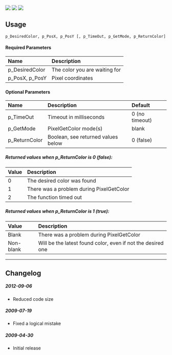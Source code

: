 [![](https://img.shields.io/badge/License-AGPLv3-blue.svg)](https://tldrlegal.com/license/gnu-affero-general-public-license-v3-(agpl-3.0))
[![](https://img.shields.io/badge/AHK-1.0.x-brightgreen.svg)]()
[![](https://img.shields.io/badge/AHK-1.1.x-brightgreen.svg)]()

## Usage

```p_DesiredColor, p_PosX, p_PosY [, p_TimeOut, p_GetMode, p_ReturnColor]```

#### Required Parameters
| Name | Description |
| :--- | :--- |
| p_DesiredColor | The color you are waiting for |
| p_PosX, p_PosY | Pixel coordinates |

#### Optional Parameters
| Name | Description | Default |
| :--- | :--- | :--- |
| p_TimeOut | Timeout in milliseconds | 0 (no timeout) |
| p_GetMode | PixelGetColor mode(s) | blank |
| p_ReturnColor | Boolean, see returned values below | 0 (false) |

##### Returned values when *p_ReturnColor* is 0 (false):
| Value | Description |
| :--- | :--- |
| 0 | The desired color was found |
| 1 | There was a problem during PixelGetColor |
| 2 | The function timed out |

##### Returned values when *p_ReturnColor* is 1 (true):
| Value | Description |
| :--- | :--- |
| Blank | There was a problem during PixelGetColor |
| Non-blank | Will be the latest found color, even if not the desired one |

-----------------------

## Changelog

##### 2012-09-06
* Reduced code size

##### 2009-07-19
* Fixed a logical mistake

##### 2009-04-30
* Initial release
